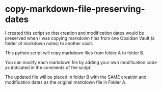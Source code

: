 # copy-markdown-file-preserving-dates

I created this script so that creation and modification dates would be preserved when I was copying markdown files from one Obsidian Vault (a folder of markdown notes) to another vault.

This python script will copy markdown files from folder A to folder B.

You can modify each markdown file by adding your own modification code as indicated in the comments of the script.

The updated file will be placed in folder B with the SAME creation and modification dates as the original markdown file in Folder A.
